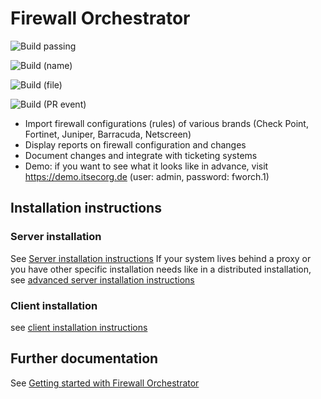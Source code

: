 # Firewall Orchestrator

![Build passing](https://github.com/CactuseSecurity/firewall-orchestrator/workflows/test-install/badge.svg)

![Build (name)](https://github.com/workflows/CactuseSecurity/firewall-orchestrator/Build/badge.svg)

![Build (file)](https://github.com/workflows/CactuseSecurity/firewall-orchestrator/workflows/.github/workflows/test-install.yml/badge.svg)

![Build (PR event)](https://github.com/workflows/CactuseSecurity/firewall-orchestrator/workflows/Build/badge.svg?event=pull_request)

- Import firewall configurations (rules) of various brands (Check Point, Fortinet, Juniper, Barracuda, Netscreen)
- Display reports on firewall configuration and changes
- Document changes and integrate with ticketing systems
- Demo: if you want to see what it looks like in advance, visit <https://demo.itsecorg.de> (user: admin, password: fworch.1)

## Installation instructions
### Server installation

See [Server installation instructions](blob/master/documentation/installer/server-install.md)
If your system lives behind a proxy or you have other specific installation needs like in a distributed installation, see [advanced server installation instructions](documentation/installer/install-advanced.md)

### Client installation

see [client installation instructions](documentation/installer/client-eto-install.md)

## Further documentation

See [Getting started with Firewall Orchestrator](documentation/get-started.MD)
